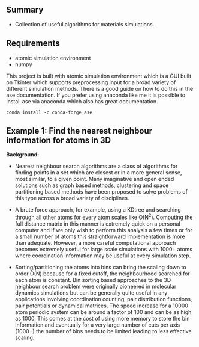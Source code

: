 ## Summary

* Collection of useful algorithms for materials simulations.


## Requirements

* atomic simulation environment
* numpy

This project is built with atomic simulation environment which is a GUI built on Tkinter which supports preprocessing input for a broad variety of different simulation methods. There is a good guide on how to do this in the ase documentation. If you prefer using anaconda like me it is possible to install ase via anaconda which also has great documentation.

```
conda install -c conda-forge ase
```

## Example 1: Find the nearest neighbour information for atoms in 3D

**Background:**

* Nearest neighbour search algorithms are a class of algorithms for finding points in a set which are closest or in a more general sense, most similar, to a given point. Many imaginative and open ended solutions such as graph based methods, clustering and space partitioning based methods have been proposed to solve problems of this type across a broad variety of disciplines.

* A brute force approach, for example, using a KDtree and searching through all other atoms for every atom scales like O(N<sup>2</sup>). Computing the full distance matrix in this manner is extremely quick on a personal computer and if we only wish to perform this analysis a few times or for a small number of atoms this straightforward implementation is more than adequate. However, a more careful computational approach becomes extremely useful for large scale simulations with 1000+ atoms where coordination information may be useful at every simulation step. 

* Sorting/partitioning the atoms into bins can bring the scaling down to order O(N) because for a fixed cutoff, the neighbourhood searched for each atom is constant. Bin sorting based approaches to the 3D neighbour search problem were originally pioneered in molecular dynamics simulations but can be generally quite useful in any applications involving coordination counting, pair distribution functions, pair potentials or dynamical matrices. The speed increase for a 10000 atom periodic system can be around a factor of 100 and can be as high as 1000. This comes at the cost of using more memory to store the bin information and eventually for a very large number of cuts per axis (1000+) the number of bins needs to be limited leading to less effective scaling.



